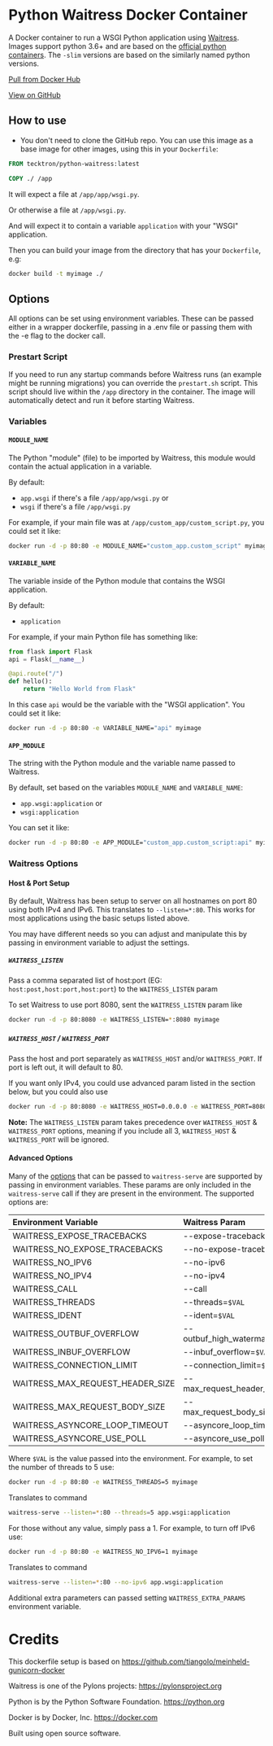# Python Waitress Docker Container

A Docker container to run a WSGI Python application using
[Waitress](https://docs.pylonsproject.org/projects/waitress/en/stable/index.html). Images support python 3.6+ and are
based on the [official python containers](https://hub.docker.com/_/python). The `-slim` versions are based on the similarly named python versions.

[Pull from Docker Hub](https://hub.docker.com/r/tecktron/python-waitress/)

[View on GitHub](https://github.com/Tecktron/docker-python-waitress)

## How to use

* You don't need to clone the GitHub repo. You can use this image as a base image for other images, using this in your `Dockerfile`:

```Dockerfile
FROM tecktron/python-waitress:latest

COPY ./ /app
```

It will expect a file at `/app/app/wsgi.py`.

Or otherwise a file at `/app/wsgi.py`.

And will expect it to contain a variable `application` with your "WSGI" application.

Then you can build your image from the directory that has your `Dockerfile`, e.g:

```bash
docker build -t myimage ./
```

## Options

All options can be set using environment variables. These can be passed either in a wrapper dockerfile, passing in a .env file or passing them with the
-e flag to the docker call.

### Prestart Script
If you need to run any startup commands before Waitress runs (an example might be running migrations) you can override the `prestart.sh` script. This script should live within the `/app` directory in the container. The image will automatically detect and run it before starting Waitress.


### Variables

#### `MODULE_NAME`

The Python "module" (file) to be imported by Waitress, this module would contain the actual application in a variable.

By default:

* `app.wsgi` if there's a file `/app/app/wsgi.py` or
* `wsgi` if there's a file `/app/wsgi.py`

For example, if your main file was at `/app/custom_app/custom_script.py`, you could set it like:

```bash
docker run -d -p 80:80 -e MODULE_NAME="custom_app.custom_script" myimage
```

#### `VARIABLE_NAME`

The variable inside of the Python module that contains the WSGI application.

By default:

* `application`

For example, if your main Python file has something like:

```Python
from flask import Flask
api = Flask(__name__)

@api.route("/")
def hello():
    return "Hello World from Flask"
```

In this case `api` would be the variable with the "WSGI application". You could set it like:

```bash
docker run -d -p 80:80 -e VARIABLE_NAME="api" myimage
```

#### `APP_MODULE`

The string with the Python module and the variable name passed to Waitress.

By default, set based on the variables `MODULE_NAME` and `VARIABLE_NAME`:

* `app.wsgi:application` or
* `wsgi:application`

You can set it like:

```bash
docker run -d -p 80:80 -e APP_MODULE="custom_app.custom_script:api" myimage
```

### Waitress Options

#### Host & Port Setup
By default, Waitress has been setup to server on all hostnames on port 80 using both IPv4 and IPv6. This translates to `--listen=*:80`. This works for most applications using the basic setups listed above.

You may have different needs so you can adjust and manipulate this by passing in environment variable to adjust the settings.

##### `WAITRESS_LISTEN`

Pass a comma separated list of host:port (EG: `host:post,host:port,host:port`) to the `WAITRESS_LISTEN` param

To set Waitress to use port 8080, sent the `WAITRESS_LISTEN` param like
```bash
docker run -d -p 80:8080 -e WAITRESS_LISTEN=*:8080 myimage
````

##### `WAITRESS_HOST` / `WAITRESS_PORT`
Pass the host and port separately as `WAITRESS_HOST` and/or `WAITRESS_PORT`. If port is left out, it will default to 80.

If you want only IPv4, you could use advanced param listed in the section below, but you could also use
```bash
docker run -d -p 80:8080 -e WAITRESS_HOST=0.0.0.0 -e WAITRESS_PORT=8080 myimage
````

**Note:** The `WAITRESS_LISTEN` param takes precedence over `WAITRESS_HOST` & `WAITRESS_PORT` options, meaning if you include all 3, `WAITRESS_HOST` & `WAITRESS_PORT` will be ignored.

#### Advanced Options

Many of the
[options](https://docs.pylonsproject.org/projects/waitress/en/stable/runner.html#invocation) that can be passed to `waitress-serve` 
are supported by passing in environment variables. These params are only included in the `waitress-serve` call if they are present
in the environment. The supported options are:

| Environment Variable             | Waitress Param                   |
|:---------------------------------|:---------------------------------|
| WAITRESS_EXPOSE_TRACEBACKS       | --expose-tracebacks              |
| WAITRESS_NO_EXPOSE_TRACEBACKS    | --no-expose-tracebacks           |
| WAITRESS_NO_IPV6                 | --no-ipv6                        |
| WAITRESS_NO_IPV4                 | --no-ipv4                        |
| WAITRESS_CALL                    | --call                           |
| WAITRESS_THREADS                 | --threads=`$VAL`                 |
| WAITRESS_IDENT                   | --ident=`$VAL`                   |
| WAITRESS_OUTBUF_OVERFLOW         | --outbuf_high_watermark=`$VAL`   |
| WAITRESS_INBUF_OVERFLOW          | --inbuf_overflow=`$VAL`          |
| WAITRESS_CONNECTION_LIMIT        | --connection_limit=`$VAL`        |
| WAITRESS_MAX_REQUEST_HEADER_SIZE | --max_request_header_size=`$VAL` |
| WAITRESS_MAX_REQUEST_BODY_SIZE   | --max_request_body_size=`$VAL`   |
| WAITRESS_ASYNCORE_LOOP_TIMEOUT   | --asyncore_loop_timeout=`$VAL`   |
| WAITRESS_ASYNCORE_USE_POLL       | --asyncore_use_poll=`$VAL`       |

Where `$VAL` is the value passed into the environment. For example, to set the number of threads to 5 use:
```bash
docker run -d -p 80:80 -e WAITRESS_THREADS=5 myimage
```
Translates to command
```bash
waitress-serve --listen=*:80 --threads=5 app.wsgi:application
```


For those without any value, simply pass a 1. For example, to turn off IPv6 use:
```bash
docker run -d -p 80:80 -e WAITRESS_NO_IPV6=1 myimage
```
Translates to command
```bash
waitress-serve --listen=*:80 --no-ipv6 app.wsgi:application
```

Additional extra parameters can passed setting `WAITRESS_EXTRA_PARAMS` environment variable.

# Credits
This dockerfile setup is based on https://github.com/tiangolo/meinheld-gunicorn-docker

Waitress is one of the Pylons projects: https://pylonsproject.org

Python is by the Python Software Foundation. https://python.org

Docker is by Docker, Inc. https://docker.com

Built using open source software.
